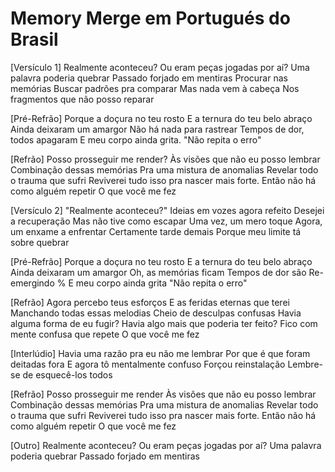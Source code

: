 Memory Merge em Portugués do Brasil
========================

[Versículo 1]
Realmente aconteceu?
Ou eram peças jogadas por aí?
Uma palavra poderia quebrar
Passado forjado em mentiras
Procurar nas memórias
Buscar padrões pra comparar
Mas nada vem à cabeça
Nos fragmentos que não posso reparar

[Pré-Refrão]
Porque a doçura no teu rosto
E a ternura do teu belo abraço
Ainda deixaram um amargor
Não há nada para rastrear
Tempos de dor, todos apagaram
E meu corpo ainda grita.
"Não repita o erro"

[Refrão]
Posso prosseguir me render?
Às visões que não eu posso lembrar
Combinação dessas memórias
Pra uma mistura de anomalias
Revelar todo o trauma que sufri
Reviverei tudo isso pra nascer mais forte.
Então não há como alguém repetir
O que você me fez

[Versículo 2]
"Realmente aconteceu?" 
Ideias em vozes agora refeito
Desejei a recuperação
Mas não tive como escapar
Uma vez, um mero toque
Agora, um enxame a enfrentar
Certamente tarde demais
Porque meu limite tá sobre quebrar

[Pré-Refrão]
Porque a doçura no teu rosto
E a ternura do teu belo abraço
Ainda deixaram um amargor
Oh, as memórias ficam
Tempos de dor são Re-emergindo %
E meu corpo ainda grita
"Não repita o erro"

[Refrão]
Agora percebo teus esforços
E as feridas eternas que terei
Manchando todas essas melodias
Cheio de desculpas confusas
Havia alguma forma de eu fugir?
Havia algo mais que poderia ter feito?
Fico com mente confusa que repete
O que você me fez

[Interlúdio]
Havia uma razão pra eu não me lembrar
Por que é que foram deitadas fora
E agora tô mentalmente confuso
Forçou reinstalação
Lembre-se de esquecê-los todos

[Refrão]
Posso prosseguir me render
Às visões que não eu posso lembrar
Combinação dessas memórias
Pra uma mistura de anomalias
Revelar todo o trauma que sufri
Reviverei tudo isso pra nascer mais forte.
Então não há como alguém repetir
O que você me fez

[Outro]
Realmente aconteceu?
Ou eram peças jogadas por aí?
Uma palavra poderia quebrar
Passado forjado em mentiras